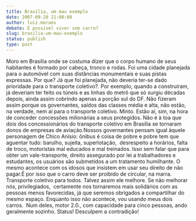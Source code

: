 ```yaml
---
title: Brasília, um mau exemplo
date: 2007-09-20 21:00:00
author: luiz.moraes
debate: É possível viver sem carro?
slug: brasilia-um-mau-exemplo
status: publish 
type: post
---
```


Moro em Brasília onde se costuma dizer que o corpo humano de seus habitantes é formado por cabeça, tronco e rodas. Foi uma cidade planejada para o automóvel com suas distâncias monumentais e suas pistas expressas. Por que? Já que foi planejada, não deveria ter-se dado prioridade para o transporte coletivo?. Por exemplo, quando a construíram, já deveriam ter feito os túneis e as linhas do metrô que só surgiu décadas depois, ainda assim cobrindo apenas a porção sul do DF. Não fizeram assim porque os governantes, saídos das classes média e alta, não estão, na verdade, nem aí para o transporte coletivo. Minto. Estão aí, sim, na hora de conceder concessões milionárias a seus protegidos. Não é à toa que dois dos concessionários do transporte coletivo em Brasília se tornaram donos de empresas de aviação.Nossos governantes pensam igual àquele personagem de Chico Anísio: ônibus é coisa de pobre e pobre tem que aguentar tudo: barulho, sujeita, superlotação,  desrespeito a horários, falta de troco, motoristas mal educados e mal treinados. Isso sem falar que para obter um vale-transporte, direito assegurado por lei a trabalhadores e estudantes, os usuários são submetidos a um tratamento humilhante. O mesmo acontece com os idosos que insistem em usar seu direito de não pagar.É por isso que o carro deve ser proibido de circular, na marra. Transporte coletivo para todos. Talvez assim ele melhore. Se não melhorar nós, privilegiados,  certamente nos tornaremos mais solidários com as pessoas menos favorecidas, já que seremos obrigados a compartilhar do mesmo espaço. Enquanto isso não acontece, vou usando meus dois carros.  Num deles, motor 2.0., com capacidade para cinco pessoas, ando geralmente sozinho. Status! Desculpem a contradição!
